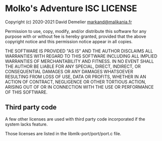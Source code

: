 Molko's Adventure ISC LICENSE
=============================

Copyright (c) 2020-2021 David Demelier <markand@malikania.fr>

Permission to use, copy, modify, and/or distribute this software for any
purpose with or without fee is hereby granted, provided that the above
copyright notice and this permission notice appear in all copies.

THE SOFTWARE IS PROVIDED "AS IS" AND THE AUTHOR DISCLAIMS ALL WARRANTIES
WITH REGARD TO THIS SOFTWARE INCLUDING ALL IMPLIED WARRANTIES OF
MERCHANTABILITY AND FITNESS. IN NO EVENT SHALL THE AUTHOR BE LIABLE FOR
ANY SPECIAL, DIRECT, INDIRECT, OR CONSEQUENTIAL DAMAGES OR ANY DAMAGES
WHATSOEVER RESULTING FROM LOSS OF USE, DATA OR PROFITS, WHETHER IN AN
ACTION OF CONTRACT, NEGLIGENCE OR OTHER TORTIOUS ACTION, ARISING OUT OF
OR IN CONNECTION WITH THE USE OR PERFORMANCE OF THIS SOFTWARE.

Third party code
----------------

A few other licenses are used with third party code incorporated if the system
lacks feature.

Those licenses are listed in the libmlk-port/port/port.c file.
